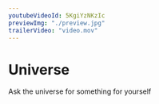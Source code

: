 ```yaml
---
youtubeVideoId: 5KgiYzNKzIc
previewImg: "./preview.jpg"
trailerVideo: "video.mov"
---
```


# Universe 

Ask the universe for something for yourself
